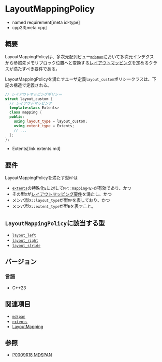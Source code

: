 # LayoutMappingPolicy
* named requirement[meta id-type]
* cpp23[meta cpp]


## 概要
LayoutMappingPolicyは、多次元配列ビュー[`mdspan`](mdspan.md)において多次元インデクスから参照先メモリブロック位置へと変換する[レイアウトマッピング](LayoutMapping.md)を定めるクラスが満たすべき要件である。

LayoutMappingPolicyを満たすユーザ定義`layout_custom`ポリシークラスは、下記の構造で定義される。

```cpp
// レイアウトマッピングポリシー
struct layout_custom {
  // レイアウトマッピング
  template<class Extents>
  class mapping {
  public:
    using layout_type = layout_custom;
    using extent_type = Extents;
    // ...
  };
};
```
* Extents[link extents.md]


## 要件
LayoutMappingPolicyを満たす型`MP`は

- [`extents`](extents.md)の特殊化`E`に対して`MP::mapping<E>`が有効であり、かつ
- その型`X`が[レイアウトマッピング要件](LayoutMapping.md)を満たし、かつ
- メンバ型`X::layout_type`が型`MP`を表しており、かつ
- メンバ型`X::extent_type`が型`E`を表すこと。


## `LayoutMappingPolicy`に該当する型

- [`layout_left`](layout_left.md)
- [`layout_right`](layout_right.md)
- [`layout_stride`](layout_stride.md)


## バージョン
### 言語
- C++23


## 関連項目
- [`mdspan`](mdspan.md)
- [`extents`](extents.md)
- [LayoutMapping](LayoutMapping.md)


## 参照
- [P0009R18 MDSPAN](https://www.open-std.org/jtc1/sc22/wg21/docs/papers/2022/p0009r18.html)

